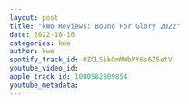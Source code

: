 ```yaml
---
layout: post
title: "kWo Reviews: Bound For Glory 2022"
date: 2022-10-16
categories: kwo
author: kwo
spotify_track_id: 0ZCLSikOmMWbPY6s6Z5etV
youtube_video_id: 
apple_track_id: 1000582809854
youtube_metadata: 
---
```

